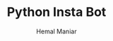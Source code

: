 ---
layout: post
title: "Python Insta Bot"
# date: 04-04-20
categories: ['']
comments: true
author: Hemal Maniar
description: 
keywords: ''
img: 
alt:
---